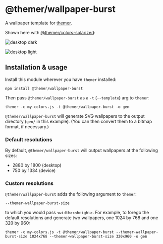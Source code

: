 # @themer/wallpaper-burst

A wallpaper template for [themer](https://github.com/mjswensen/themer).

Shown here with [@themer/colors-solarized](https://github.com/mjswensen/themer/tree/master/cli/packages/colors-solarized):

![desktop dark](https://cdn.jsdelivr.net/gh/mjswensen/themer@c53f020686307b5baa555bb40e8c0855c9093ec7/cli/packages/wallpaper-burst/assets/themer-wallpaper-burst-dark-2880x1800.svg)

![desktop light](https://cdn.jsdelivr.net/gh/mjswensen/themer@c53f020686307b5baa555bb40e8c0855c9093ec7/cli/packages/wallpaper-burst/assets/themer-wallpaper-burst-light-2880x1800.svg)

## Installation & usage

Install this module wherever you have `themer` installed:

    npm install @themer/wallpaper-burst

Then pass `@themer/wallpaper-burst` as a `-t` (`--template`) arg to `themer`:

    themer -c my-colors.js -t @themer/wallpaper-burst -o gen

`@themer/wallpaper-burst` will generate SVG wallpapers to the output directory (`gen/` in this example). (You can then convert them to a bitmap format, if necessary.)

### Default resolutions

By default, `@themer/wallpaper-burst` will output wallpapers at the following sizes:

* 2880 by 1800 (desktop)
* 750 by 1334 (device)

### Custom resolutions

`@themer/wallpaper-burst` adds the following argument to `themer`:

    --themer-wallpaper-burst-size

to which you would pass `<width>x<height>`. For example, to forego the default resolutions and generate two wallpapers, one 1024 by 768 and one 320 by 960:

    themer -c my-colors.js -t @themer/wallpaper-burst --themer-wallpaper-burst-size 1024x768 --themer-wallpaper-burst-size 320x960 -o gen

